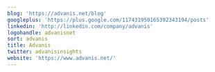 ```yaml
---
blog: 'https://advanis.net/blog'
googleplus: 'https://plus.google.com/117431950165392343194/posts'
linkedin: 'http://linkedin.com/company/advanis'
logohandle: advanisnet
sort: advanis
title: Advanis
twitter: advanisinsights
website: 'https://www.advanis.net/'
---
```

